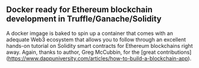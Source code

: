 ## Docker ready for Ethereum blockchain development in Truffle/Ganache/Solidity

A docker imgage is baked to spin up a container that comes with an adequate Web3 ecosystem that allows you to follow through an excellent hands-on tutorial on Solidity smart contracts for Ethereum blockchains right away. Again, thanks to author, Greg McCubbin, for the [great contributions] (https://www.dappuniversity.com/articles/how-to-build-a-blockchain-app).

